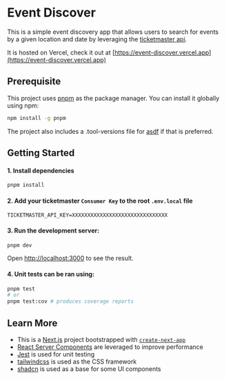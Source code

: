 # Event Discover

This is a simple event discovery app that allows users to search for events by a given location and date by leveraging the [ticketmaster api](https://developer.ticketmaster.com/products-and-docs/apis/getting-started/).

It is hosted on Vercel, check it out at [https://event-discover.vercel.app](https://event-discover.vercel.app)

## Prerequisite

This project uses [pnpm](https://pnpm.io/installation#using-npm) as the package manager. You can install it globally using npm:

```bash
npm install -g pnpm
```

The project also includes a .tool-versions file for [asdf](https://asdf-vm.com/#/core-manage-asdf-vm) if that is preferred.

## Getting Started

#### 1. Install dependencies

```bash
pnpm install
```

#### 2. Add your ticketmaster `Consumer Key` to the root `.env.local` file

```
TICKETMASTER_API_KEY=XXXXXXXXXXXXXXXXXXXXXXXXXXXXXXX
```

#### 3. Run the development server:

```bash
pnpm dev
```

Open [http://localhost:3000](http://localhost:3000) to see the result.

#### 4. Unit tests can be ran using:

```bash
pnpm test
# or
pnpm test:cov # produces coverage reports
```

## Learn More

- This is a [Next.js](https://nextjs.org/) project bootstrapped with [`create-next-app`](https://github.com/vercel/next.js/tree/canary/packages/create-next-app)
- [React Server Components](https://react.dev/reference/rsc/server-components) are leveraged to improve performance
- [Jest](https://jestjs.io/) is used for unit testing
- [tailwindcss](https://tailwindcss.com/) is used as the CSS framework
- [shadcn](https://ui.shadcn.com/docs) is used as a base for some UI components
